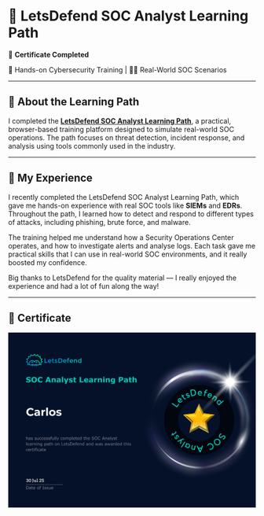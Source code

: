 # 🎯 LetsDefend SOC Analyst Learning Path

📜 **Certificate Completed**  

🧠 Hands-on Cybersecurity Training | 👨‍💻 Real-World SOC Scenarios

---

## 🔗 About the Learning Path


I completed the [**LetsDefend SOC Analyst Learning Path**](https://app.letsdefend.io/path/soc-analyst-learning-path), a practical, browser-based training platform designed to simulate real-world SOC operations. The path focuses on threat detection, incident response, and analysis using tools commonly used in the industry.

---

## 🧠 My Experience


I recently completed the LetsDefend SOC Analyst Learning Path, which gave me hands-on experience with real SOC tools like **SIEMs** and **EDRs**. Throughout the path, I learned how to detect and respond to different types of attacks, including phishing, brute force, and malware.

The training helped me understand how a Security Operations Center operates, and how to investigate alerts and analyse logs. Each task gave me practical skills that I can use in real-world SOC environments, and it really boosted my confidence.

Big thanks to LetsDefend for the quality material — I really enjoyed the experience and had a lot of fun along the way!

---

## 🏅 Certificate


![SOC Certificate](letsdefendcert.png)

